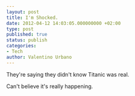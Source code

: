 ```yaml
---
layout: post
title: I'm Shocked.
date: 2012-04-12 14:03:05.000000000 +02:00
type: post
published: true
status: publish
categories:
- Tech
author: Valentino Urbano 
---
```


They're saying they didn't know Titanic was real.

Can't believe it's really happening.